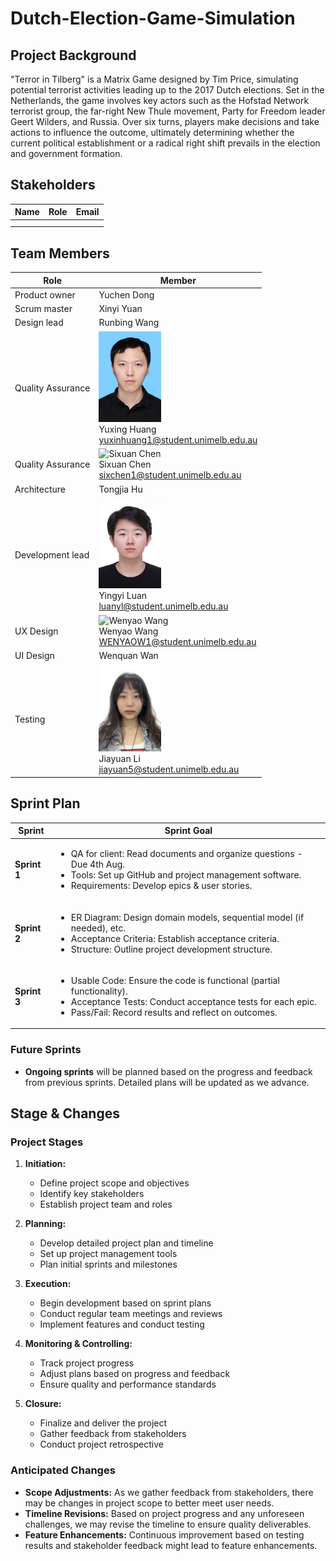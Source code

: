 # Dutch-Election-Game-Simulation

## Project Background

"Terror in Tilberg" is a Matrix Game designed by Tim Price, simulating potential terrorist activities leading up to the 2017 Dutch elections. Set in the Netherlands, the game involves key actors such as the Hofstad Network terrorist group, the far-right New Thule movement, Party for Freedom leader Geert Wilders, and Russia. Over six turns, players make decisions and take actions to influence the outcome, ultimately determining whether the current political establishment or a radical right shift prevails in the election and government formation.

## Stakeholders

| Name         | Role   | Email                       |
| ------------ | ------ | --------------------------- |
|    |  |    |
|    |  |    |



## Team Members

| Role               | Member       |
| -------------------| -------------|
| Product owner      | Yuchen Dong  |
| Scrum master       | Xinyi Yuan   |
| Design lead        | Runbing Wang |
| Quality Assurance  | <img src="https://github.com/lollyluan/Dutch-Election-Game-Simulation/blob/main/profile/Yuxing_Huang.jpg"  alt="Yuxing Huang" width="100"> <br /> Yuxing Huang <br /> yuxinhuang1@student.unimelb.edu.au|
| Quality Assurance  |  <img src="https://github.com/lollyluan/Dutch-Election-Game-Simulation/blob/main/profile/Sixuan_Chen.JPG" alt="Sixuan Chen" width="100"> <br /> Sixuan Chen <br /> sixchen1@student.unimelb.edu.au  |
| Architecture       | Tongjia Hu   |
| Development lead   | <img src="https://github.com/lollyluan/Dutch-Election-Game-Simulation/blob/main/profile/Yingyi_Luan.JPG"  alt="Yingyi Luan" width="100"> <br /> Yingyi Luan <br /> luanyl@student.unimelb.edu.au  |
| UX Design          |  <img src="https://github.com/lollyluan/Dutch-Election-Game-Simulation/blob/main/profile/Wenyao_Wang_profile.jpg" alt="Wenyao Wang" width="100"> <br /> Wenyao Wang <br /> WENYAOW1@student.unimelb.edu.au |
| UI Design          | Wenquan Wan  |
| Testing            | <img src="https://github.com/lollyluan/Dutch-Election-Game-Simulation/blob/main/profile/Jiayua _Li.jpg" alt="Jiayua Li" width="100"> <br />Jiayuan Li<br /> jiayuan5@student.unimelb.edu.au|




## Sprint Plan



| <center>Sprint</center> | <center>Sprint Goal</center>                                                                                   |
| ----------------------- |  ------------------------------------------------------------------------------------------------------------- |
| **Sprint 1**            | <ul><li>QA for client: Read documents and organize questions - Due 4th Aug.</li><li>Tools: Set up GitHub and project management software.</li><li>Requirements: Develop epics & user stories.</li></ul>                                                  | 
| **Sprint 2**            | <ul><li>ER Diagram: Design domain models, sequential model (if needed), etc.</li><li>Acceptance Criteria: Establish acceptance criteria.</li><li>Structure: Outline project development structure.</li></ul>                                            |    
| **Sprint 3**            | <ul><li>Usable Code: Ensure the code is functional (partial functionality).</li><li>Acceptance Tests: Conduct acceptance tests for each epic.</li><li>Pass/Fail: Record results and reflect on outcomes.</li></ul>                                           |    




### Future Sprints
- **Ongoing sprints** will be planned based on the progress and feedback from previous sprints. Detailed plans will be updated as we advance.



## Stage & Changes



### Project Stages
1. **Initiation:**
   - Define project scope and objectives
   - Identify key stakeholders
   - Establish project team and roles

2. **Planning:**
   - Develop detailed project plan and timeline
   - Set up project management tools
   - Plan initial sprints and milestones

3. **Execution:**
   - Begin development based on sprint plans
   - Conduct regular team meetings and reviews
   - Implement features and conduct testing

4. **Monitoring & Controlling:**
   - Track project progress
   - Adjust plans based on progress and feedback
   - Ensure quality and performance standards

5. **Closure:**
   - Finalize and deliver the project
   - Gather feedback from stakeholders
   - Conduct project retrospective



### Anticipated Changes
- **Scope Adjustments:** As we gather feedback from stakeholders, there may be changes in project scope to better meet user needs.
- **Timeline Revisions:** Based on project progress and any unforeseen challenges, we may revise the timeline to ensure quality deliverables.
- **Feature Enhancements:** Continuous improvement based on testing results and stakeholder feedback might lead to feature enhancements.


